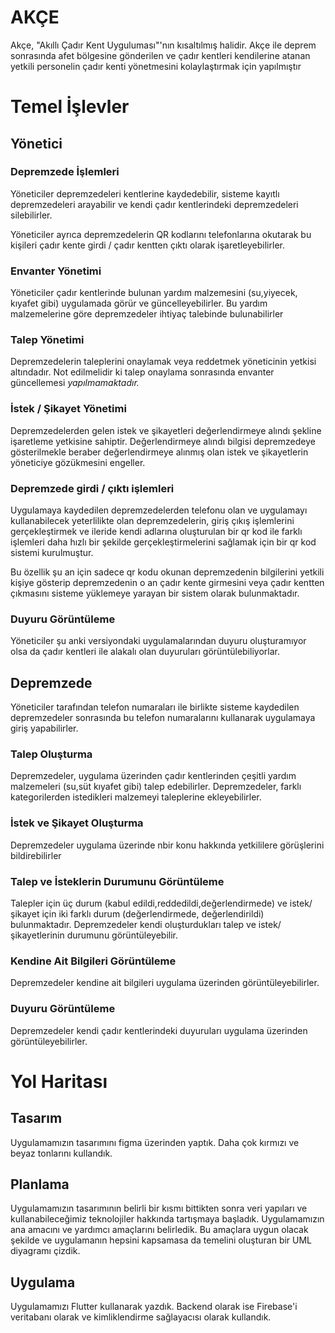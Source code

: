 # AKÇE

Akçe, "Akıllı Çadır Kent Uyguluması"'nın kısaltılmış halidir. Akçe ile deprem sonrasında afet bölgesine gönderilen ve çadır kentleri kendilerine atanan yetkili personelin çadır kenti yönetmesini kolaylaştırmak için yapılmıştır   

# Temel İşlevler

## Yönetici

### Depremzede İşlemleri

 Yöneticiler depremzedeleri kentlerine kaydedebilir, sisteme kayıtlı depremzedeleri arayabilir ve kendi çadır kentlerindeki depremzedeleri silebilirler.

 Yöneticiler ayrıca depremzedelerin QR kodlarını telefonlarına okutarak bu kişileri çadır kente girdi / çadır kentten çıktı olarak işaretleyebilirler.

### Envanter Yönetimi 
 
 Yöneticiler çadır kentlerinde bulunan yardım malzemesini (su,yiyecek, kıyafet gibi) uygulamada görür ve güncelleyebilirler. Bu yardım malzemelerine göre depremzedeler ihtiyaç talebinde bulunabilirler

### Talep Yönetimi

 Depremzedelerin taleplerini onaylamak veya reddetmek yöneticinin yetkisi altındadır. Not edilmelidir ki talep onaylama sonrasında envanter güncellemesi *yapılmamaktadır.*

### İstek / Şikayet Yönetimi 
 
 Depremzedelerden gelen istek ve şikayetleri değerlendirmeye alındı şekline işaretleme yetkisine sahiptir. Değerlendirmeye alındı bilgisi depremzedeye gösterilmekle beraber değerlendirmeye alınmış olan istek ve şikayetlerin yöneticiye gözükmesini engeller.

### Depremzede girdi / çıktı işlemleri 
 
 Uygulamaya kaydedilen depremzedelerden telefonu olan ve uygulamayı kullanabilecek yeterlilikte olan depremzedelerin, giriş çıkış işlemlerini gerçekleştirmek ve ileride kendi adlarına oluşturulan bir qr kod ile farklı işlemleri daha hızlı bir şekilde gerçekleştirmelerini sağlamak için bir qr kod sistemi kurulmuştur.

 Bu özellik şu an için sadece qr kodu okunan depremzedenin bilgilerini yetkili kişiye gösterip depremzedenin o an çadır kente girmesini veya çadır kentten çıkmasını sisteme yüklemeye yarayan bir sistem olarak bulunmaktadır.

### Duyuru Görüntüleme 

 Yöneticiler şu anki versiyondaki uygulamalarından duyuru oluşturamıyor olsa da çadır kentleri ile alakalı olan duyuruları görüntülebiliyorlar.

## Depremzede 

  Yöneticiler tarafından telefon numaraları ile birlikte sisteme kaydedilen depremzedeler sonrasında bu telefon numaralarını kullanarak uygulamaya giriş yapabilirler.

### Talep Oluşturma 
  
  Depremzedeler, uygulama üzerinden çadır kentlerinden çeşitli yardım malzemeleri (su,süt kıyafet gibi) talep edebilirler. Depremzedeler, farklı kategorilerden istedikleri malzemeyi taleplerine ekleyebilirler. 

### İstek ve Şikayet Oluşturma

  Depremzedeler uygulama üzerinde nbir konu hakkında yetkililere görüşlerini bildirebilirler

### Talep ve İsteklerin Durumunu Görüntüleme
  
  Talepler için üç durum (kabul edildi,reddedildi,değerlendirmede) ve istek/şikayet için iki farklı durum (değerlendirmede, değerlendirildi) bulunmaktadır. Depremzedeler kendi oluşturdukları talep ve istek/şikayetlerinin durumunu görüntüleyebilir.

### Kendine Ait Bilgileri Görüntüleme
  
   Depremzedeler kendine ait bilgileri uygulama üzerinden görüntüleyebilirler.

### Duyuru Görüntüleme 

 Depremzedeler kendi çadır kentlerindeki duyuruları uygulama üzerinden görüntüleyebilirler.


# Yol Haritası

## Tasarım
 
 Uygulamamızın tasarımını figma üzerinden yaptık. Daha çok kırmızı ve beyaz tonlarını kullandık. 

## Planlama
 
 Uygulamamızın tasarımının belirli bir kısmı bittikten sonra veri yapıları ve kullanabileceğimiz teknolojiler hakkında tartışmaya başladık. Uygulamamızın ana amacını ve yardımcı amaçlarını belirledik. Bu amaçlara uygun olacak şekilde ve uygulamanın hepsini kapsamasa da temelini oluşturan bir UML diyagramı çizdik.  

## Uygulama
  Uygulamamızı Flutter kullanarak yazdık. Backend olarak ise Firebase'i veritabanı olarak ve kimliklendirme sağlayacısı olarak kullandık. 
